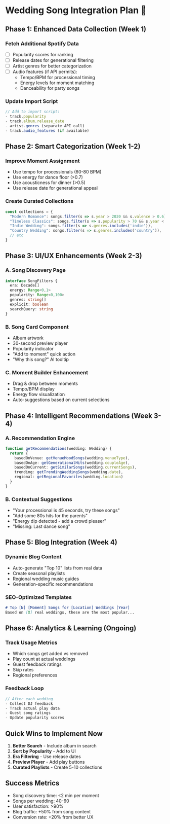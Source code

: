 # Wedding Song Integration Plan 🎵

## Phase 1: Enhanced Data Collection (Week 1)
### Fetch Additional Spotify Data
- [ ] Popularity scores for ranking
- [ ] Release dates for generational filtering  
- [ ] Artist genres for better categorization
- [ ] Audio features (if API permits):
  - Tempo/BPM for processional timing
  - Energy levels for moment matching
  - Danceability for party songs

### Update Import Script
```typescript
// Add to import script:
- track.popularity
- track.album.release_date
- artist.genres (separate API call)
- track.audio_features (if available)
```

## Phase 2: Smart Categorization (Week 1-2)
### Improve Moment Assignment
- Use tempo for processionals (60-80 BPM)
- Use energy for dance floor (>0.7)
- Use acousticness for dinner (>0.5)
- Use release date for generational appeal

### Create Curated Collections
```typescript
const collections = {
  "Modern Romance": songs.filter(s => s.year > 2020 && s.valence > 0.6),
  "Timeless Classics": songs.filter(s => s.popularity > 70 && s.year < 2000),
  "Indie Wedding": songs.filter(s => s.genres.includes('indie')),
  "Country Wedding": songs.filter(s => s.genres.includes('country')),
  // etc
}
```

## Phase 3: UI/UX Enhancements (Week 2-3)

### A. Song Discovery Page
```typescript
interface SongFilters {
  era: Decade[]
  energy: Range<0,1>
  popularity: Range<0,100>
  genres: string[]
  explicit: boolean
  searchQuery: string
}
```

### B. Song Card Component
- Album artwork
- 30-second preview player
- Popularity indicator
- "Add to moment" quick action
- "Why this song?" AI tooltip

### C. Moment Builder Enhancement
- Drag & drop between moments
- Tempo/BPM display
- Energy flow visualization
- Auto-suggestions based on current selections

## Phase 4: Intelligent Recommendations (Week 3-4)

### A. Recommendation Engine
```typescript
function getRecommendations(wedding: Wedding) {
  return {
    basedOnVenue: getVenueMoodSongs(wedding.venueType),
    basedOnAge: getGenerationalHits(wedding.coupleAge),
    basedOnCurrent: getSimilarSongs(wedding.currentSongs),
    trending: getTrendingWeddingSongs(wedding.date),
    regional: getRegionalFavorites(wedding.location)
  }
}
```

### B. Contextual Suggestions
- "Your processional is 45 seconds, try these songs"
- "Add some 80s hits for the parents"
- "Energy dip detected - add a crowd pleaser"
- "Missing: Last dance song"

## Phase 5: Blog Integration (Week 4)

### Dynamic Blog Content
- Auto-generate "Top 10" lists from real data
- Create seasonal playlists
- Regional wedding music guides
- Generation-specific recommendations

### SEO-Optimized Templates
```markdown
# Top [N] [Moment] Songs for [Location] Weddings [Year]
Based on [X] real weddings, these are the most popular...
```

## Phase 6: Analytics & Learning (Ongoing)

### Track Usage Metrics
- Which songs get added vs removed
- Play count at actual weddings
- Guest feedback ratings
- Skip rates
- Regional preferences

### Feedback Loop
```typescript
// After each wedding
- Collect DJ feedback
- Track actual play data
- Guest song ratings
- Update popularity scores
```

## Quick Wins to Implement Now

1. **Better Search** - Include album in search
2. **Sort by Popularity** - Add to UI
3. **Era Filtering** - Use release dates
4. **Preview Player** - Add play buttons
5. **Curated Playlists** - Create 5-10 collections

## Success Metrics
- Song discovery time: <2 min per moment
- Songs per wedding: 40-60
- User satisfaction: >90%
- Blog traffic: +50% from song content
- Conversion rate: +20% from better UX